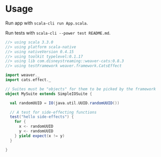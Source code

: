 # Usage

Run app with `scala-cli run App.scala`.

Run tests with `scala-cli --power test README.md`.

```scala
//> using scala 3.3.0
//> using platform scala-native
//> using nativeVersion 0.4.15
//> using toolkit typelevel:0.1.17
//> using lib com.disneystreaming::weaver-cats:0.8.3
//> using testFramework weaver.framework.CatsEffect
```

```scala test
import weaver._
import cats.effect._

// Suites must be "objects" for them to be picked by the framework
object MySuite extends SimpleIOSuite {

  val randomUUID = IO(java.util.UUID.randomUUID())

  // A test for side-effecting functions
  test("hello side-effects") {
    for {
      x <- randomUUID
      y <- randomUUID
    } yield expect(x != y)
  }

}
```